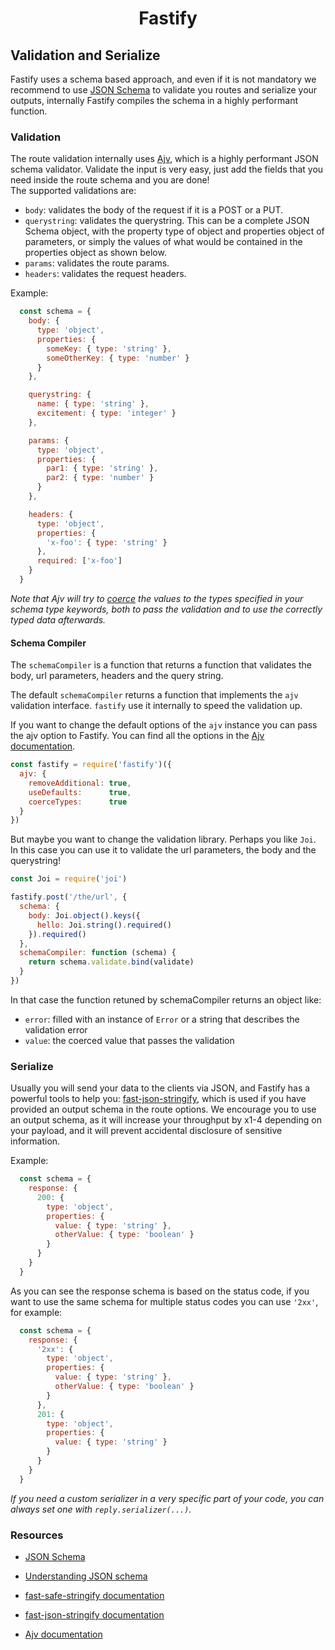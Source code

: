 <h1 align="center">Fastify</h1>

## Validation and Serialize
Fastify uses a schema based approach, and even if it is not mandatory we recommend to use [JSON Schema](http://json-schema.org/) to validate you routes and serialize your outputs, internally Fastify compiles the schema in a highly performant function.

<a name="validation"></a>
### Validation
The route validation internally uses [Ajv](https://www.npmjs.com/package/ajv), which is a highly performant JSON schema validator.
Validate the input is very easy, just add the fields that you need inside the route schema and you are done!  
The supported validations are:
- `body`: validates the body of the request if it is a POST or a PUT.
- `querystring`: validates the querystring. This can be a complete JSON Schema object, with the property type of object and properties object of parameters, or simply the values of what would be contained in the properties object as shown below.
- `params`: validates the route params.
- `headers`: validates the request headers.

Example:
```js
  const schema = {
    body: {
      type: 'object',
      properties: {
        someKey: { type: 'string' },
        someOtherKey: { type: 'number' }
      }
    },

    querystring: {
      name: { type: 'string' },
      excitement: { type: 'integer' }
    },

    params: {
      type: 'object',
      properties: {
        par1: { type: 'string' },
        par2: { type: 'number' }
      }
    },

    headers: {
      type: 'object',
      properties: {
        'x-foo': { type: 'string' }
      },
      required: ['x-foo']
    }
  }
```
*Note that Ajv will try to [coerce](https://github.com/epoberezkin/ajv#coercing-data-types) the values to the types specified in your schema type keywords, both to pass the validation and to use the correctly typed data afterwards.*

<a name="schema-compiler"></a>
#### Schema Compiler

The `schemaCompiler` is a function that returns a function that validates the body, url parameters, headers and the query string.

The default `schemaCompiler` returns a function that implements the `ajv` validation interface.
`fastify` use it internally to speed the validation up.

If you want to change the default options of the `ajv` instance you can pass the ajv option to Fastify.
You can find all the options in the [Ajv documentation](https://github.com/epoberezkin/ajv#options).

```js
const fastify = require('fastify')({
  ajv: {
    removeAdditional: true,
    useDefaults:      true,
    coerceTypes:      true
  }
})
```

But maybe you want to change the validation library. Perhaps you like `Joi`.
In this case you can use it to validate the url parameters, the body and the querystring!

```js
const Joi = require('joi')

fastify.post('/the/url', {
  schema: {
    body: Joi.object().keys({
      hello: Joi.string().required()
    }).required()
  },
  schemaCompiler: function (schema) {
    return schema.validate.bind(validate)
  }
})
```

In that case the function retuned by schemaCompiler returns an object like:
* `error`: filled with an instance of `Error` or a string that describes the validation error
* `value`: the coerced value that passes the validation

<a name="serialize"></a>
### Serialize
Usually you will send your data to the clients via JSON, and Fastify has a powerful tools to help you: [fast-json-stringify](https://www.npmjs.com/package/fast-json-stringify), which is used if you have provided an output schema in the route options. We encourage you to use an output schema, as it will increase your throughput by x1-4 depending on your payload, and it will prevent accidental disclosure of sensitive information.

Example:
```js
  const schema = {
    response: {
      200: {
        type: 'object',
        properties: {
          value: { type: 'string' },
          otherValue: { type: 'boolean' }
        }
      }
    }
  }
```
As you can see the response schema is based on the status code, if you want to use the same schema for multiple status codes you can use `'2xx'`, for example:
```js
  const schema = {
    response: {
      '2xx': {
        type: 'object',
        properties: {
          value: { type: 'string' },
          otherValue: { type: 'boolean' }
        }
      },
      201: {
        type: 'object',
        properties: {
          value: { type: 'string' }
        }
      }
    }
  }
```

*If you need a custom serializer in a very specific part of your code, you can always set one with `reply.serializer(...)`.*

<a name="resources"></a>
### Resources
- [JSON Schema](http://json-schema.org/)
- [Understanding JSON schema](https://spacetelescope.github.io/understanding-json-schema/)


- [fast-safe-stringify documentation](https://github.com/davidmarkclements/fast-safe-stringify/blob/master/readme.md)
- [fast-json-stringify documentation](https://github.com/fastify/fast-json-stringify)
- [Ajv documentation](https://github.com/epoberezkin/ajv/blob/master/README.md)

